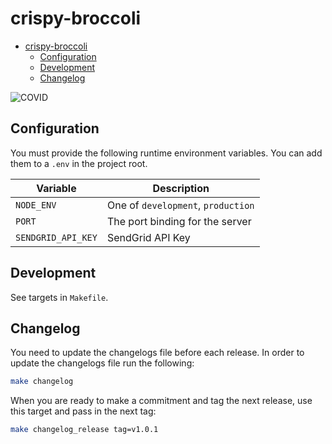 # crispy-broccoli

- [crispy-broccoli](#crispy-broccoli)
  - [Configuration](#configuration)
  - [Development](#development)
  - [Changelog](#changelog)

![COVID](https://media.giphy.com/media/XgXj1tk82ho7ZNPb48/giphy.gif)

## Configuration

You must provide the following runtime environment variables. You can add them to a `.env` in the project root.

| Variable           | Description                        |
| ------------------ | ---------------------------------- |
| `NODE_ENV`         | One of `development`, `production` |
| `PORT`             | The port binding for the server    |
| `SENDGRID_API_KEY` | SendGrid API Key                   |


## Development

See targets in `Makefile`.

## Changelog

You need to update the changelogs file before each release. In order to update
the changelogs file run the following:

```bash
make changelog
```

When you are ready to make a commitment and tag the next release, use this
target and pass in the next tag:

```bash
make changelog_release tag=v1.0.1
```
